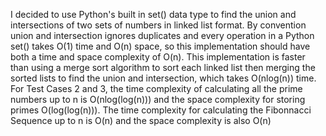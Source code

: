 I decided to use Python's built in set() data type to find the union and intersections of two sets of numbers in linked list format. By convention union and intersection ignores duplicates and every operation in a Python set() takes O(1) time and O(n) space, so this implementation should have both a time and space complexity of O(n). This implementation is faster than using a merge sort algorithm to sort each linked list
then merging the sorted lists to find the union and intersection, which takes O(nlog(n)) time.
For Test Cases 2 and 3, the time complexity of calculating all the prime numbers up to n is O(nlog(log(n))) and the space complexity for storing primes O(log(log(n))).
The time complexity for calculating the Fibonnacci Sequence up to n is O(n) and the space complexity is also O(n)